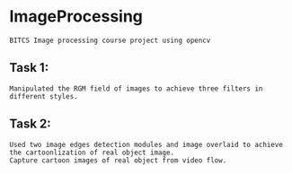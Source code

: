 # ImageProcessing
    BITCS Image processing course project using opencv
## Task 1:
    Manipulated the RGM field of images to achieve three filters in different styles.
## Task 2:
    Used two image edges detection modules and image overlaid to achieve the cartoonlization of real object image.
    Capture cartoon images of real object from video flow.
